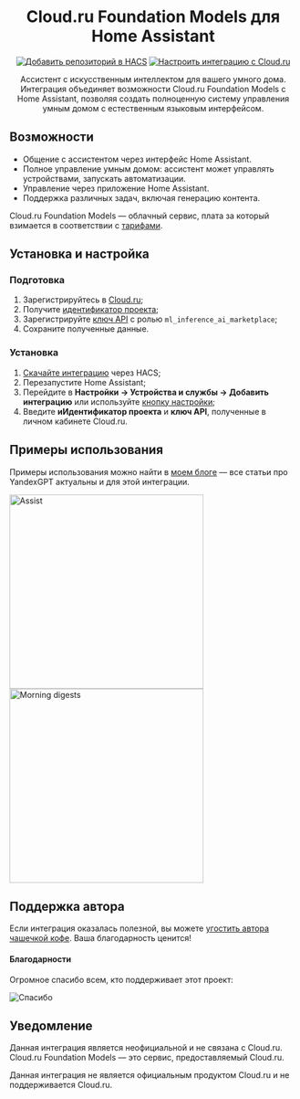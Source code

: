 <div align="center">
  <h1>Cloud.ru Foundation Models для Home Assistant</h1>

  [![Добавить репозиторий в HACS](https://my.home-assistant.io/badges/hacs_repository.svg)](https://my.home-assistant.io/redirect/hacs_repository/?owner=black-roland&repository=homeassistant-cloud-ru-ai&category=integration) [![Настроить интеграцию с Cloud.ru](https://my.home-assistant.io/badges/config_flow_start.svg)](https://my.home-assistant.io/redirect/config_flow_start/?domain=cloud_ru_ai)

  <p>Ассистент с искусственным интеллектом для вашего умного дома. Интеграция объединяет возможности Cloud.ru Foundation Models с Home Assistant, позволяя создать полноценную систему управления умным домом с естественным языковым интерфейсом.</p>
</div>

## Возможности

- Общение с ассистентом через интерфейс Home Assistant.
- Полное управление умным домом: ассистент может управлять устройствами, запускать автоматизации.
- Управление через приложение Home Assistant.
- Поддержка различных задач, включая генерацию контента.

Cloud.ru Foundation Models — облачный сервис, плата за который взимается в соответствии с [тарифами](https://cloud.ru/docs/marketplace/ug/services/ai-playground/pricing__ai-playground).

## Установка и настройка

### Подготовка

1. Зарегистрируйтесь в [Cloud.ru](https://console.cloud.ru/registration/?zoneclick=github&retain_url=https://github.com/black-roland/homeassistant-cloud-ru-ai);
2. Получите [идентификатор проекта](https://cloud.ru/docs/foundation-models/ug/topics/api-ref__project-id);
3. Зарегистрируйте [ключ API](https://cloud.ru/docs/console_api/ug/topics/guides__static-api-keys.html) с ролью `ml_inference_ai_marketplace`;
4. Сохраните полученные данные.

### Установка

1. [Скачайте интеграцию](https://my.home-assistant.io/redirect/hacs_repository/?owner=black-roland&repository=homeassistant-cloud-ru-ai&category=integration) через HACS;
2. Перезапустите Home Assistant;
3. Перейдите в **Настройки → Устройства и службы → Добавить интеграцию** или используйте [кнопку настройки](https://my.home-assistant.io/redirect/config_flow_start/?domain=cloud_ru_ai);
4. Введите **иИдентификатор проекта** и **ключ API**, полученные в личном кабинете Cloud.ru.

## Примеры использования

Примеры использования можно найти в [моем блоге](https://mansmarthome.info/tags/ai/) — все статьи про YandexGPT актуальны и для этой интеграции.

<p>
  <img src="https://github.com/user-attachments/assets/c4f2520d-a1e7-433b-99d6-9db29b2c99f1" height="340px" alt="Assist" />
  <img src="https://github.com/user-attachments/assets/34f05829-7a10-4087-8596-5087b8310533" height="340px" alt="Morning digests" />
</p>

## Поддержка автора

Если интеграция оказалась полезной, вы можете [угостить автора чашечкой кофе](https://mansmarthome.info/donate/#donationalerts). Ваша благодарность ценится!

#### Благодарности

Огромное спасибо всем, кто поддерживает этот проект:

![Спасибо][donors-list]

## Уведомление

Данная интеграция является неофициальной и не связана с Cloud.ru. Cloud.ru Foundation Models — это сервис, предоставляемый Cloud.ru.

Данная интеграция не является официальным продуктом Cloud.ru и не поддерживается Cloud.ru.

[donors-list]: https://github.com/user-attachments/assets/71f80a87-5c65-44e4-811a-14bb075caa9c
